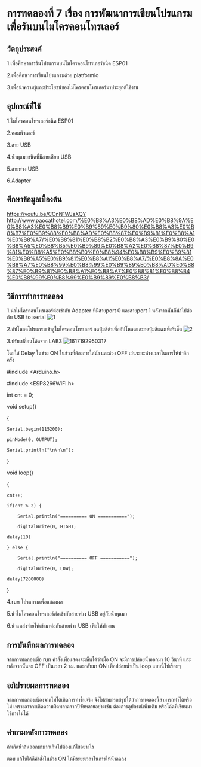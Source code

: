 # การทดลองที่ 7 เรื่อง การพัฒนาการเขียนโปรแกรมเพื่อรันบนไมโครคอนโทรเลอร์
## วัตถุประสงค์
1.เพื่อศึกษาการรันโปรแกรมบนไมโครคอนโทรเลอร์ชนิด ESP01 

2.เพื่อศึกษาการเขียนโปรแกรมด้วย platformio

3.เพื่อนำความรู้และประโยชน์ของไมโครคอนโทรเลอร์มาประยุกต์ใช้งาน

## อุปกรณ์ที่ใช้
1.ไมโครคอนโทรเลอร์ชนิด ESP01

2.คอมพิวเตอร์

3.สาย USB

4.น้ำพุแมวชนิดที่มีสายเสียบ USB

5.สายพ่วง USB

6.Adapter


## ศึกษาข้อมูลเบื้องต้น
 https://youtu.be/CCnN1WJsXQY
http://www.paocathotel.com/%E0%B8%A3%E0%B8%AD%E0%B8%9A%E0%B8%A3%E0%B8%B9%E0%B9%89%E0%B9%80%E0%B8%A3%E0%B8%B7%E0%B9%88%E0%B8%AD%E0%B8%87%E0%B9%81%E0%B8%A1%E0%B8%A7/%E0%B8%81%E0%B8%B2%E0%B8%A3%E0%B9%80%E0%B8%A5%E0%B8%B5%E0%B9%89%E0%B8%A2%E0%B8%87%E0%B9%81%E0%B8%A5%E0%B8%B0%E0%B8%94%E0%B8%B9%E0%B9%81%E0%B8%A5%E0%B9%81%E0%B8%A1%E0%B8%A7/%E0%B8%8A%E0%B8%A7%E0%B8%99%E0%B8%99%E0%B9%89%E0%B8%AD%E0%B8%87%E0%B9%81%E0%B8%A1%E0%B8%A7%E0%B8%81%E0%B8%B4%E0%B8%99%E0%B8%99%E0%B9%89%E0%B8%B3/

## วิธีการทำการทดลอง 
1.นำไมโครคอนโทรเลอร์ต่อเข้ากับ Adapter ที่มีสายport 0 และสายport 1 หลังจากนั้นก็นำไปต่อกับ USB to serial
![1](https://user-images.githubusercontent.com/80880230/112357673-562a5d00-8d02-11eb-8550-151c0d465c4b.jpg)

2.อัปโหลดโปรแกรมเข้าสู่ไมโครคอนโทรเลอร์ กดปุ่มสีดำเพื่ออัปโหลดและกดปุ่มสีแดงเพื่อรีเซ็ต
![2](https://user-images.githubusercontent.com/80880230/112358244-bfaa6b80-8d02-11eb-86b2-9a82fafa273f.jpg)

3.ปรับเปลี่ยนโค้ดจาก LAB3 
![1617192950317](https://user-images.githubusercontent.com/80880230/113144179-2ece1580-9257-11eb-90e6-b32b9be61006.jpg)
 
 โดยใส่ Delay ในช่วง ON ในช่วงที่ต้องการใส่น้ำ และช่วง OFF เว่นระยะห่างเวลาในการให้นำอีกครั้ง
 
#include <Arduino.h>

#include <ESP8266WiFi.h>

int cnt = 0;

void setup()

{
	
	Serial.begin(115200);
	
	pinMode(0, OUTPUT);
	
	Serial.println("\n\n\n");
	
}

void loop()

{
	
	cnt++;
	
	if(cnt % 2) {
 		
		Serial.println("========== ON ===========");
 		
		digitalWrite(0, HIGH);
 	
	delay(10) 
	
	} else {
 		
		Serial.println("========== OFF ===========");
 		
		digitalWrite(0, LOW);
	
	delay(7200000)

}
 
4.run โปรแกรมเพื่อแสดงผล

5.นำไมโครคอนโทรเลอร์ต่อเข้ากับสายพ่วง USB อยู่กับน้ำพุแมว 

6.นำแหล่งจ่ายไฟเข้ามาต่อกับสายพ่วง USB เพื่อให้ทำงาน

## การบันทึกผลการทดลอง 
  จากการทดลองเมื่อ run คำสั่งเพื่อแสดงจะเห็นได้ว่าเมื่อ ON จะมีการปล่อยน้ำออกมา 10 วินาที และหลังจากนั้นจะ OFF เป็นเวลา 2 ชม. และกลับมา ON เพื่อปล่อยน้ำเป็น loop แบบนี้ไปเรื่อยๆ
## อภิปรายผลการทดลอง 
  จากการทดลองเนื่องจากไม่ได้เกิดการทำขึ้นจริง จึงไม่สามารถสรุปได้ว่าการทดลองนี้สามารถทำได้หรือไม่ เพราะอาจจะเกิดความผิดพลาดจากปัจัยหลายอย่างเช่น ต้องการอุปกรณ์เพิ่มเติม หรือโค้ดที่เขียนมาใช้การไม่ได้
## คำถามหลังการทดลอง 
ถ้าเกิดน้ำล้นออกมามากเกินไปต้องแก้ไขอย่างไร

ตอบ แก้ไขโค้ดึคำสั่งในช่วง ON ให้มีระยะเวลาในการให้น้ำลดลง

